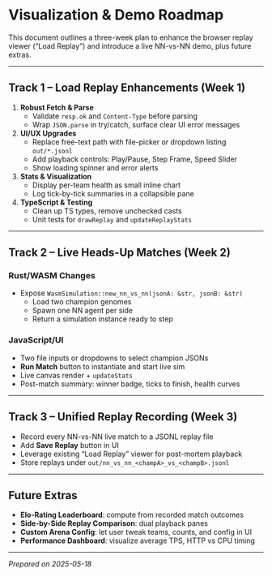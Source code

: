 # Visualization & Demo Roadmap

This document outlines a three-week plan to enhance the browser replay viewer (“Load Replay”) and introduce a live NN-vs-NN demo, plus future extras.

---

## Track 1 – Load Replay Enhancements (Week 1)

1. **Robust Fetch & Parse**
   - Validate `resp.ok` and `Content-Type` before parsing
   - Wrap `JSON.parse` in try/catch, surface clear UI error messages
2. **UI/UX Upgrades**
   - Replace free-text path with file-picker or dropdown listing `out/*.jsonl`
   - Add playback controls: Play/Pause, Step Frame, Speed Slider
   - Show loading spinner and error alerts
3. **Stats & Visualization**
   - Display per-team health as small inline chart
   - Log tick-by-tick summaries in a collapsible pane
4. **TypeScript & Testing**
   - Clean up TS types, remove unchecked casts
   - Unit tests for `drawReplay` and `updateReplayStats`

---

## Track 2 – Live Heads-Up Matches (Week 2)

### Rust/WASM Changes
- Expose `WasmSimulation::new_nn_vs_nn(jsonA: &str, jsonB: &str)`
  - Load two champion genomes
  - Spawn one NN agent per side
  - Return a simulation instance ready to step

### JavaScript/UI
- Two file inputs or dropdowns to select champion JSONs
- **Run Match** button to instantiate and start live sim
- Live canvas render + `updateStats`
- Post-match summary: winner badge, ticks to finish, health curves

---

## Track 3 – Unified Replay Recording (Week 3)

- Record every NN-vs-NN live match to a JSONL replay file
- Add **Save Replay** button in UI
- Leverage existing “Load Replay” viewer for post-mortem playback
- Store replays under `out/nn_vs_nn_<champA>_vs_<champB>.jsonl`

---

## Future Extras

- **Elo-Rating Leaderboard**: compute from recorded match outcomes
- **Side-by-Side Replay Comparison**: dual playback panes
- **Custom Arena Config**: let user tweak teams, counts, and config in UI
- **Performance Dashboard**: visualize average TPS, HTTP vs CPU timing

---

*Prepared on 2025-05-18*
